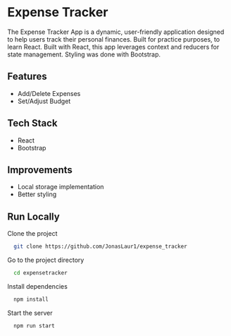 
# Expense Tracker

The Expense Tracker App is a dynamic, user-friendly application designed to help users track their personal finances. Built for practice purposes, to learn React. Built with React, this app leverages context and reducers for state management. Styling was done with Bootstrap.


## Features

- Add/Delete Expenses
- Set/Adjust Budget
## Tech Stack

- React
- Bootstrap


## Improvements

- Local storage implementation 
- Better styling 


## Run Locally

Clone the project

```bash
  git clone https://github.com/JonasLaur1/expense_tracker
```

Go to the project directory

```bash
  cd expensetracker
```

Install dependencies

```bash
  npm install
```

Start the server

```bash
  npm run start
```

